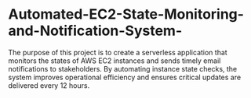 # Automated-EC2-State-Monitoring-and-Notification-System-
The purpose of this project is to create a serverless application that monitors the states of AWS EC2 instances and sends timely email notifications to stakeholders. By automating instance state checks, the system improves operational efficiency and ensures critical updates are delivered every 12 hours.  
